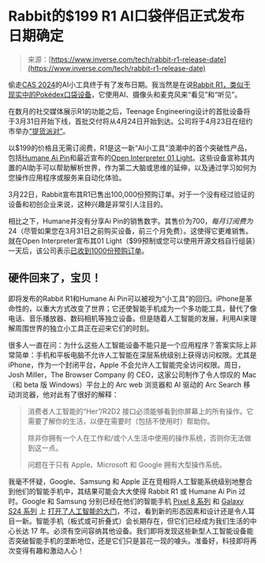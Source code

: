 <!--yml

类别：未分类

日期：2024-05-29 12:41:17

-->

# Rabbit的$199 R1 AI口袋伴侣正式发布日期确定

> 来源：[https://www.inverse.com/tech/rabbit-r1-release-date](https://www.inverse.com/tech/rabbit-r1-release-date)

偷走[CAS 2024](https://www.inverse.com/ces-2024)的AI小工具终于有了发布日期。我当然是在说[Rabbit R1，类似于现实中的Pokédex口袋设备](https://www.inverse.com/tech/rabbit-r1-ai-release-date-price-ces-2024)，它使用AI、摄像头和麦克风来“看见”和“听见”。

在数月的社交媒体展示R1的功能之后，Teenage Engineering设计的首批设备将于3月31日开始下线，首批交付将从4月24日开始到达。公司将于4月23日在纽约市举办[“提货派对”](https://x.com/jessechenglyu/status/1771357834015625441?s=20)。

以$199的价格且无需订阅费，R1是这一新“AI小工具”浪潮中的首个突破性产品，包括[Humane Ai Pin](https://www.inverse.com/tech/humane-ai-pin-subscription-three-months-free)和最近宣布的[Open Interpreter 01 Light](https://www.inverse.com/tech/open-interpreter-01-light-ai-control-your-computer-for-you)。这些设备宣称其内置的AI助手可以帮助解析世界，作为第二大脑或思维的延伸，以及通过学习如何为您操作应用程序或服务来自动化体验。

3月22日，Rabbit宣布其R1已售出100,000份预购订单。对于一个没有经过验证的设备和初创企业来说，这种兴趣是非常引人注目的。

相比之下，Humane并没有分享Ai Pin的销售数字。其售价为$700，每月订阅费为$24（尽管如果您在3月31日之前购买设备，前三个月免费）。这使得它更难销售。就在Open Interpreter宣布其01 Light（$99预制或您可以使用开源文档自行组装）一天后，该公司表示[已收到1000份预购订单](https://x.com/hellokillian/status/1771647508516880546?s=20)。

## 硬件回来了，宝贝！

即将发布的Rabbit R1和Humane Ai Pin可以被视为“小工具”的回归。iPhone是革命性的，以重大方式改变了世界；它还使智能手机成为一个多功能工具，替代了像电话、音乐播放器、数码相机等独立设备。但是随着人工智能的发展，利用AI来理解周围世界的独立小工具正在迎来它们的时刻。

很多人一直在问：为什么这些人工智能设备不能只是一个应用程序？答案实际上非常简单：手机和平板电脑不允许人工智能在深层系统级别上获得访问权限。尤其是 iPhone，作为一个封闭平台，Apple 不会允许人工智能完全访问权限。周日，Josh Miller，The Browser Company 的 CEO，这家公司制作了令人惊叹的 Mac（和 beta 版 Windows）平台上的 Arc web 浏览器和 AI 驱动的 Arc Search 移动浏览器，他对此有了很好的解释：

> 消费者人工智能的“Her”/R2D2 接口必须能够看到你屏幕上的所有操作。它需要了解你的生活，以便在需要时（包括不使用时）帮助你。
> 
> 除非你拥有一个人在工作和/或个人生活中使用的操作系统，否则你无法做到这一点。
> 
> 问题在于只有 Apple、Microsoft 和 Google 拥有大型操作系统。

我毫不怀疑，Google、Samsung 和 Apple 正在竞相将人工智能系统级别地整合到他们的智能手机中，其结果可能会大大使得 Rabbit R1 或 Humane Ai Pin 过时。Google 和 Samsung 分别已经在他们的智能手机 [Pixel 8 系列](https://www.inverse.com/tech/google-pixel-8-phone-assistant-with-bard-generative-ai) 和 [Galaxy S24 系列](https://www.inverse.com/tech/samsung-galaxy-s24-phones-generative-ai) 上 [打开了人工智能的大门](https://www.inverse.com/tech/samsung-galaxy-s24-ai-features-google-explained)，不过，看到新的形态因素和设计还是令人耳目一新。智能手机（板式或可折叠式）会长期存在，但它们已经成为我们生活的中心长达 17 年。必须有空间容纳其他设备。我们即将发现这些新型人工智能设备能否突破智能手机的垄断地位，还是它们只是昙花一现的噱头。准备好，科技即将再次变得有趣和激动人心！
